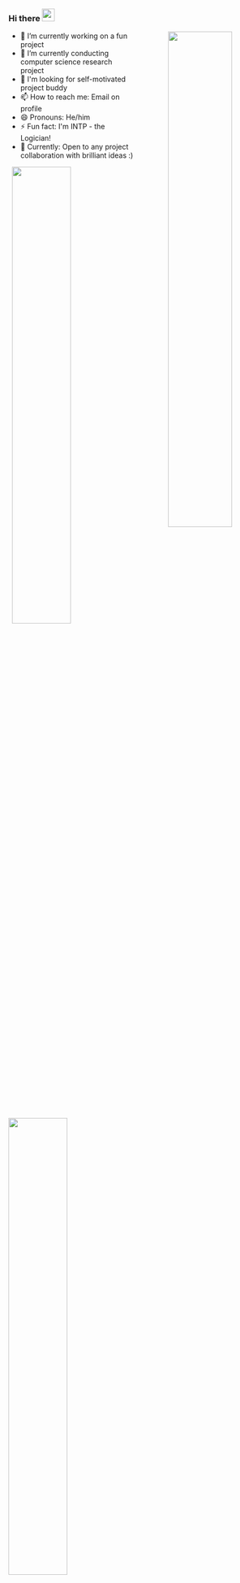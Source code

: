 <!-- ### Hi there 👋 -->
<!--
**cloudyyoung/cloudyyoung** is a ✨ _special_ ✨ repository because its `README.md` (this file) appears on your GitHub profile.

Here are some ideas to get you started:

- 🔭 I’m currently working on ...
- 🌱 I’m currently learning ...
- 👯 I’m looking to collaborate on ...
- 🤔 I’m looking for help with ...
- 💬 Ask me about ...
- 📫 How to reach me: ...
- 😄 Pronouns: ...
- ⚡ Fun fact: ...
-->

### Hi there <img src="https://media.giphy.com/media/hvRJCLFzcasrR4ia7z/giphy.gif" width="25" />

<img src="https://s2.loli.net/2022/01/04/8yds15lXVGNmkAw.jpg" style="width: 50%; text-align: center;" align="right" />

- 🔭 I’m currently working on a fun project
- 🌱 I’m currently conducting computer science research project
- 🤔 I'm looking for self-motivated project buddy
- 📫 How to reach me: Email on profile
- 😄 Pronouns: He/him
- ⚡ Fun fact: I'm INTP - the Logician!
- 👀 Currently: Open to any project collaboration with brilliant ideas :)

<img align="right" src="https://github-readme-streak-stats.herokuapp.com/?user=cloudyyoung&theme=graywhite&hide_border=true" width="48%" >
<img width="48%" src="https://github-readme-stats.vercel.app/api?username=cloudyyoung&show_icons=true&theme=graywhite&hide_border=true" style="padding-left: 0px;" />

